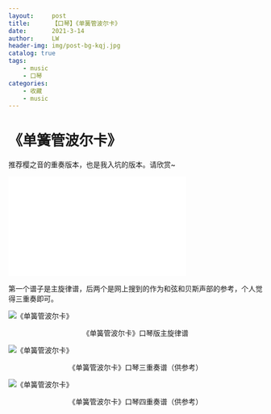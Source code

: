 ```yaml
---
layout:     post
title:      【口琴】《单簧管波尔卡》
date:       2021-3-14
author:     LW
header-img: img/post-bg-kqj.jpg
catalog: true
tags: 
    - music
    - 口琴
categories: 
    - 收藏
    - music
---
```


# 《单簧管波尔卡》

推荐樱之音的重奏版本，也是我入坑的版本。请欣赏~

<iframe  height=198     width=352  src="//player.bilibili.com/player.html?aid=35720317&bvid=BV1ft411m78S&cid=62659416&page=1" scrolling="no" border="0" frameborder="no" framespacing="0" allowfullscreen="true"> </iframe>

<!--more-->

第一个谱子是主旋律谱，后两个是网上搜到的作为和弦和贝斯声部的参考，个人觉得三重奏即可。

![《单簧管波尔卡》](https://cdn.jsdelivr.net/gh/lei-wei/pic_bed/img/9adb5389fe42d8dd.png "《单簧管波尔卡》口琴版主旋律谱")

<center>《单簧管波尔卡》口琴版主旋律谱
</center>

![《单簧管波尔卡》](https://cdn.jsdelivr.net/gh/lei-wei/pic_bed/img/50dfc56b8e2a3641.png "《单簧管波尔卡》口琴三重奏谱（供参考）")

<center>《单簧管波尔卡》口琴三重奏谱（供参考）
</center>

![《单簧管波尔卡》](https://cdn.jsdelivr.net/gh/lei-wei/pic_bed/img/bf230edd58064f2a.png "《单簧管波尔卡》口琴四重奏谱（供参考）")

<center>《单簧管波尔卡》口琴四重奏谱（供参考）
</center>
